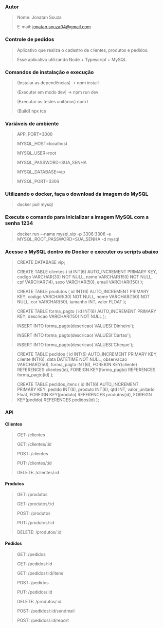 ### Autor
 > Nome: Jonatan Souza
 >
 > E-mail: jonatan.souza04@gmail.com
 >

### Controle de pedidos 
 > Aplicativo que realiza o cadastro de clientes, produtos e pedidos.
 > 
 > Esse aplicativo utilizando Node + Typescript + MySQL.
 > 
 
### Comandos de instalação e execução 
   >(Instalar as dependências) -> npm install 
   > 
   >(Executar em modo dev) -> npm run dev
   > 
   >(Executar os testes unitários) npm t
   > 
   >(Build) npx tcs
   > 
 
### Variáveis de ambiente
 >APP_PORT=3000
 >
 >MYSQL_HOST=localhost
 >
 >MYSQL_USER=root
 >
 >MYSQL_PASSWORD=SUA_SENHA
 >
 >MYSQL_DATABASE=vip
 >
 >MYSQL_PORT=3306   
 
### Utilizando o docker, faça o download da imagem do MySQL
 > docker pull mysql

### Execute o comando para inicializar a imagem MySQL com a senha 1234
 > docker run --name mysql_vip -p 3306:3306 -e MYSQL_ROOT_PASSWORD=SUA_SENHA -d mysql

### Acesse o MySQL dentro do Docker e executer os scripts abaixo
  
  >CREATE DATABASE vip;
  > 
  >CREATE TABLE clientes (
    id INT(6) AUTO_INCREMENT PRIMARY KEY,
    codigo VARCHAR(30) NOT NULL,
    nome VARCHAR(150) NOT NULL,
    cpf VARCHAR(14),
    sexo VARCHAR(50),
    email VARCHAR(150)
  );

  >
  >CREATE TABLE produtos (
    id INT(6) AUTO_INCREMENT PRIMARY KEY,
    codigo VARCHAR(30) NOT NULL,
    nome VARCHAR(150) NOT NULL,
    cor VARCHAR(50),
    tamanho INT,
    valor FLOAT
   );
  
  >
  
  >CREATE TABLE forma_pagto (
     id INT(6) AUTO_INCREMENT PRIMARY KEY,
     descricao VARCHAR(150) NOT NULL
    ); 

  >
  >INSERT INTO forma_pagto(descricao) VALUES('Dinheiro');
  >
  >INSERT INTO forma_pagto(descricao) VALUES('Cartao');
  >
  >INSERT INTO forma_pagto(descricao) VALUES('Cheque');

  >
  >CREATE TABLE pedidos (
  >    id INT(6) AUTO_INCREMENT PRIMARY KEY,
  >    cliente INT(6),
  >    data DATETIME NOT NULL,
  >    observacao VARCHAR(250),
  >    forma_pagto INT(6),
  >    FOREIGN KEY(cliente) REFERENCES clientes(id),
  >    FOREIGN KEY(forma_pagto) REFERENCES forma_pagto(id)
  >  );
  >
  >  CREATE TABLE pedidos_itens (
  >   id INT(6) AUTO_INCREMENT PRIMARY KEY,
  >    pedido INT(6),
  >    produto INT(6),
  >    qtd INT,
  >    valor_unitario Float,
  >    FOREIGN KEY(produto) REFERENCES produtos(id),
  >    FOREIGN KEY(pedido) REFERENCES pedidos(id)
  >  );

  ### API  
    
   #### Clientes
   > GET: /clientes
   > 
   > GET: /clientes/:id
   > 
   > POST: /clientes
   > 
   > PUT: /clientes/:id
   > 
   > DELETE: /clientes/:id
   > 
     
   #### Produtos
   > GET: /produtos
   > 
   > GET: /produtos/:id
   > 
   > POST: /produtos
   > 
   > PUT: /produtos/:id
   > 
   > DELETE: /produtos/:id    

   #### Pedidos
   > GET: /pedidos
   > 
   > GET: /pedidos/:id
   >
   > GET: /pedidos/:id/itens
   > 
   > POST: /pedidos
   > 
   > PUT: /pedidos/:id
   > 
   > DELETE: /produtos/:id   
   > 
   > POST: /pedidos/:id/sendmail
   > 
   > POST: /pedidos/:id/report
